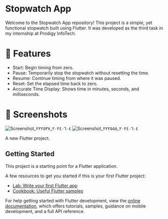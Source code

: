 # Stopwatch App
Welcome to the Stopwatch App repository! This project is a simple, yet functional stopwatch built using Flutter. It was developed as the third task in my internship at Prodigy InfoTech.

# 📱 Features
- Start: Begin timing from zero.
- Pause: Temporarily stop the stopwatch without resetting the time.
- Resume: Continue timing from where it was paused.
- Reset: Set the elapsed time back to zero.
- Accurate Time Display: Shows time in minutes, seconds, and milliseconds.
  
# 📸 Screenshots
![Screenshot_٢٠٢٤٠٦٠٤_٢٢٢٥٣٧](https://github.com/nrmeenmohamed/PRODIGY_AD_3/assets/128254998/7dc80190-d6ad-44ea-81d4-23c4a8a6c8f9)
![Screenshot_٢٠٢٤٠٦٠٤_٢٢٢٥٥٥](https://github.com/nrmeenmohamed/PRODIGY_AD_3/assets/128254998/d9e7cf43-4cfc-4f79-8312-b846e8f4141a)

A new Flutter project.

## Getting Started

This project is a starting point for a Flutter application.

A few resources to get you started if this is your first Flutter project:

- [Lab: Write your first Flutter app](https://docs.flutter.dev/get-started/codelab)
- [Cookbook: Useful Flutter samples](https://docs.flutter.dev/cookbook)

For help getting started with Flutter development, view the
[online documentation](https://docs.flutter.dev/), which offers tutorials,
samples, guidance on mobile development, and a full API reference.

